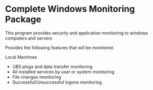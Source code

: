 # Complete Windows Monitoring Package

This program provides security and application monitoring to windows computers and servers

Provides the following features that will be monitored:

Local Machines
- UBS plugs and data transfer monitoring
- All installed services by user or system monitoring
- File changes monitoring
- Successful/Unsuccessful logons monitoring 
